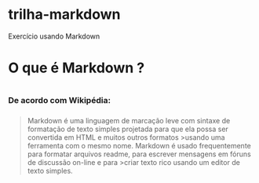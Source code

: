 # trilha-markdown
Exercício usando Markdown

# O que é Markdown ? <h1>

  
  ### De acordo com Wikipédia: <h3>
  >Markdown é uma linguagem de marcação leve com sintaxe de formatação de texto simples projetada para que ela possa ser convertida em HTML e muitos outros formatos >usando uma ferramenta com o mesmo nome. Markdown é usado frequentemente para formatar arquivos readme, para escrever mensagens em fóruns de discussão on-line e para >criar texto rico usando um editor de texto simples.
